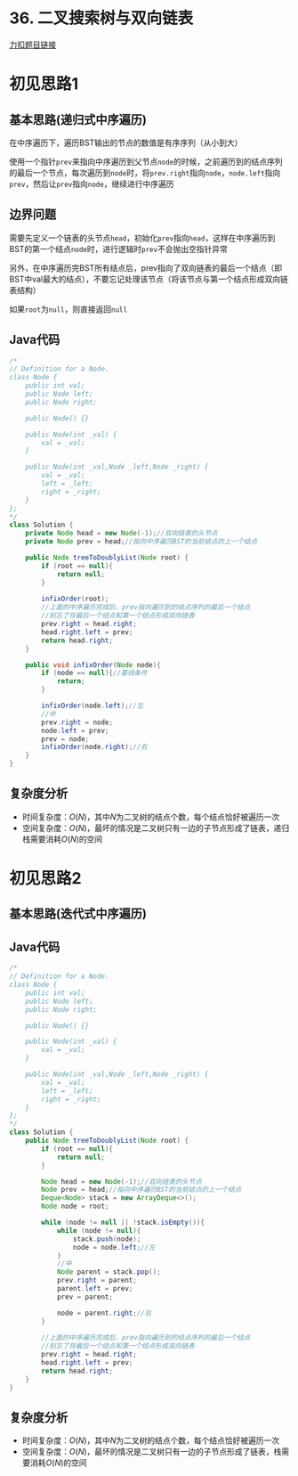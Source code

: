 # 36. 二叉搜索树与双向链表

[力扣题目链接](https://leetcode-cn.com/problems/er-cha-sou-suo-shu-yu-shuang-xiang-lian-biao-lcof/)


# 初见思路1

## 基本思路(递归式中序遍历)

在中序遍历下，遍历BST输出的节点的数值是有序序列（从小到大）

使用一个指针`prev`来指向中序遍历到父节点`node`的时候，之前遍历到的结点序列的最后一个节点，每次遍历到`node`时，将`prev.right`指向`node`，`node.left`指向`prev`，然后让`prev`指向`node`，继续进行中序遍历

## 边界问题

需要先定义一个链表的头节点`head`，初始化`prev`指向`head`，这样在中序遍历到BST的第一个结点`node`时，进行逻辑时`prev`不会抛出空指针异常

另外，在中序遍历完BST所有结点后，prev指向了双向链表的最后一个结点（即BST中val最大的结点），不要忘记处理该节点（将该节点与第一个结点形成双向链表结构）

如果`root`为`null`，则直接返回`null`

## Java代码
```java
/*
// Definition for a Node.
class Node {
    public int val;
    public Node left;
    public Node right;

    public Node() {}

    public Node(int _val) {
        val = _val;
    }

    public Node(int _val,Node _left,Node _right) {
        val = _val;
        left = _left;
        right = _right;
    }
};
*/
class Solution {
    private Node head = new Node(-1);//双向链表的头节点
    private Node prev = head;//指向中序遍历BST的当前结点的上一个结点

    public Node treeToDoublyList(Node root) {
        if (root == null){
            return null;
        }
        
        infixOrder(root);
        //上面的中序遍历完成后，prev指向遍历到的结点序列的最后一个结点
        //别忘了将最后一个结点和第一个结点形成双向链表
        prev.right = head.right;
        head.right.left = prev;
        return head.right;
    }

    public void infixOrder(Node node){
        if (node == null){//基线条件
            return;
        }

        infixOrder(node.left);//左
        //中
        prev.right = node;
        node.left = prev;
        prev = node;
        infixOrder(node.right);//右
    }
}
```

## 复杂度分析
- 时间复杂度：$O(N)$，其中$N$为二叉树的结点个数，每个结点恰好被遍历一次
- 空间复杂度：$O(N)$，最坏的情况是二叉树只有一边的子节点形成了链表，递归栈需要消耗$O(N)$的空间

# 初见思路2

## 基本思路(迭代式中序遍历)

## Java代码
```java
/*
// Definition for a Node.
class Node {
    public int val;
    public Node left;
    public Node right;

    public Node() {}

    public Node(int _val) {
        val = _val;
    }

    public Node(int _val,Node _left,Node _right) {
        val = _val;
        left = _left;
        right = _right;
    }
};
*/
class Solution {
    public Node treeToDoublyList(Node root) {
        if (root == null){
            return null;
        }

        Node head = new Node(-1);//双向链表的头节点
        Node prev = head;//指向中序遍历BST的当前结点的上一个结点
        Deque<Node> stack = new ArrayDeque<>();
        Node node = root;

        while (node != null || !stack.isEmpty()){
            while (node != null){
                stack.push(node);
                node = node.left;//左
            }
            //中
            Node parent = stack.pop();
            prev.right = parent;
            parent.left = prev;
            prev = parent;

            node = parent.right;//右
        }
        
        //上面的中序遍历完成后，prev指向遍历到的结点序列的最后一个结点
        //别忘了将最后一个结点和第一个结点形成双向链表
        prev.right = head.right;
        head.right.left = prev;
        return head.right;
    }
}
```

## 复杂度分析
- 时间复杂度：$O(N)$，其中$N$为二叉树的结点个数，每个结点恰好被遍历一次
- 空间复杂度：$O(N)$，最坏的情况是二叉树只有一边的子节点形成了链表，栈需要消耗$O(N)$的空间